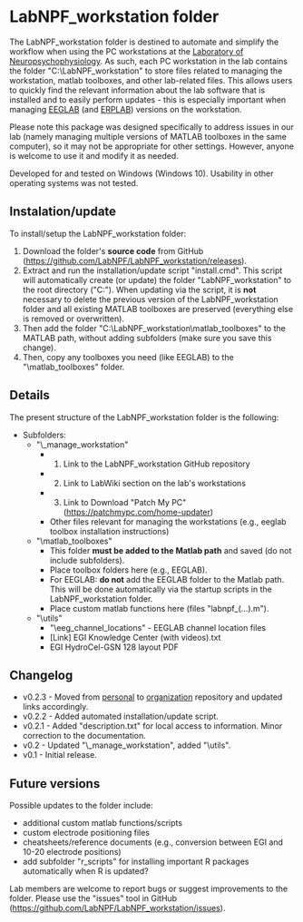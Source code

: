 # LabNPF_workstation folder

The LabNPF_workstation folder is destined to automate and simplify the workflow when using the PC workstations at the [Laboratory of Neuropsychophysiology](https://www.fpce.up.pt/labpsi). As such, each PC workstation in the lab contains the folder "C:\LabNPF_workstation" to store files related to managing the workstation, matlab toolboxes, and other lab-related files. This allows users to quickly find the relevant information about the lab software that is installed and to easily perform updates - this is especially important when managing [EEGLAB](https://sccn.ucsd.edu/eeglab/index.php) (and [ERPLAB](https://erpinfo.org/erplab)) versions on the workstation.

Please note this package was designed specifically to address issues in our lab (namely managing multiple versions of MATLAB toolboxes in the same computer), so it may not be appropriate for other settings. However, anyone is welcome to use it and modify it as needed.

Developed for and tested on Windows (Windows 10). Usability in other operating systems was not tested.

## Instalation/update
To install/setup the LabNPF_workstation folder:

1. Download the folder's **source code** from GitHub (https://github.com/LabNPF/LabNPF_workstation/releases).
2. Extract and run the installation/update script "install.cmd". This script will automatically create (or update) the folder "LabNPF_workstation" to the root directory ("C:\"). When updating via the script, it is **not** necessary to delete the previous version of the LabNPF_workstation folder and all existing MATLAB toolboxes are preserved (everything else is removed or overwritten).
3. Then add the folder "C:\LabNPF_workstation\matlab_toolboxes\" to the MATLAB path, without adding subfolders (make sure you save this change).
4. Then, copy any toolboxes you need (like EEGLAB) to the "\matlab_toolboxes" folder.

## Details
The present structure of the LabNPF_workstation folder is the following:
- Subfolders:
	- "\\_manage_workstation"
		- 1) Link to the LabNPF_workstation GitHub repository
		- 2) Link to LabWiki section on the lab's workstations
		- 3) Link to Download "Patch My PC" (https://patchmypc.com/home-updater)
		- Other files relevant for managing the workstations (e.g., eeglab toolbox installation instructions)
	- "\matlab_toolboxes"
		- This folder **must be added to the Matlab path** and saved (do not include subfolders).
		- Place toolbox folders here (e.g., EEGLAB).
		- For EEGLAB: **do not** add the EEGLAB folder to the Matlab path. This will be done automatically via the startup scripts in the LabNPF_workstation folder.
		- Place custom matlab functions here (files "labnpf_(...).m").
	- "\utils"
		- "\\eeg_channel_locations" - EEGLAB channel location files
		- [Link] EGI Knowledge Center (with videos).txt
		- EGI HydroCel-GSN 128 layout PDF

## Changelog
- v0.2.3 - Moved from [personal](https://github.com/ferreira-santos/) to [organization](https://github.com/LabNPF/) repository and updated links accordingly.
- v0.2.2 - Added automated installation/update script.
- v0.2.1 - Added "description.txt" for local access to information. Minor correction to the documentation.
- v0.2 - Updated "\\_manage_workstation", added "\\utils".
- v0.1 - Initial release.

## Future versions
Possible updates to the folder include: 
- additional custom matlab functions/scripts
- custom electrode positioning files
- cheatsheets/reference documents (e.g., conversion between EGI and 10-20 electrode positions)
- add subfolder "r_scripts" for installing important R packages automatically when R is updated?

Lab members are welcome to report bugs or suggest improvements to the folder. Please use the "issues" tool in GitHub (https://github.com/LabNPF/LabNPF_workstation/issues).
